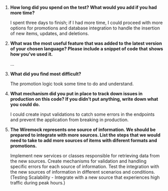1. **How long did you spend on the test? What would you add if you had more time?**

   I spent three days to finish; if I had more time, I could proceed with more options for promotions and database integration to handle the insertion of new items, updates, and deletions.

2. **What was the most useful feature that was added to the latest version of your chosen language? Please include a snippet of code that**
**shows how you've used it.**

   ...

3. **What did you find most difficult?**

   The promotion logic took some time to do and understand.

4. **What mechanism did you put in place to track down issues in production on this code? If you didn’t put anything, write down what you**
**could do.**

   I could create input validations to catch some errors in the endpoints and prevent the application from breaking in production. 

5. **The Wiremock represents one source of information. We should be prepared to integrate with more sources. List the steps that we would**
**need to take to add more sources of items with diferent formats and promotions.**

    Implement new services or classes responsible for retrieving data from the new sources.
    Create mechanisms for validation and handling specific errors for each source of information.
    Test the integration with the new sources of information in different scenarios and conditions.(Testing Scalability - Integrate with a new source that experiences high traffic during peak hours.)